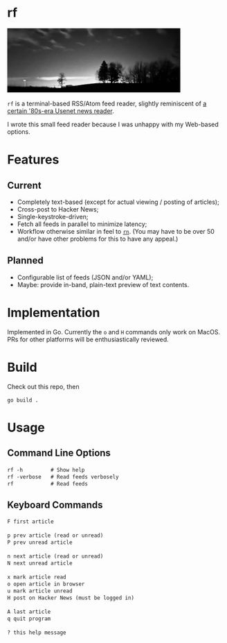 # rf


<img src="/nightscan.jpeg" width="400">

`rf` is a terminal-based RSS/Atom feed reader, slightly reminiscent of [a certain '80s-era Usenet news reader](https://en.wikipedia.org/wiki/Rn_(newsreader)).

I wrote this small feed reader because I was unhappy with my Web-based options.

# Features
## Current

- Completely text-based (except for actual viewing / posting of articles);
- Cross-post to Hacker News;
- Single-keystroke-driven;
- Fetch all feeds in parallel to minimize latency;
- Workflow otherwise similar in feel to [`rn`](https://en.wikipedia.org/wiki/Rn_(newsreader)).  (You may have to be over 50 and/or have other problems for this to have any appeal.)

## Planned

- Configurable list of feeds (JSON and/or YAML);
- Maybe: provide in-band, plain-text preview of text contents.

# Implementation

Implemented in Go.  Currently the `o` and `H` commands only work on MacOS.  PRs for other platforms will be enthusiastically reviewed.

# Build

Check out this repo, then

    go build .

# Usage

## Command Line Options

    rf -h         # Show help
    rf -verbose   # Read feeds verbosely
    rf            # Read feeds

## Keyboard Commands

    F first article

    p prev article (read or unread)
    P prev unread article

    n next article (read or unread)
    N next unread article

    x mark article read
    o open article in browser
    u mark article unread
    H post on Hacker News (must be logged in)

    A last article
    q quit program

    ? this help message

